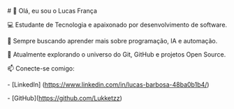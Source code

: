 \# 👋 Olá, eu sou o Lucas França



💻 Estudante de Tecnologia e apaixonado por desenvolvimento de software.  

🚀 Sempre buscando aprender mais sobre programação, IA e automação.  

🌱 Atualmente explorando o universo do Git, GitHub e projetos Open Source.  



📫 Conecte-se comigo:

\- \[LinkedIn] (https://www.linkedin.com/in/lucas-barbosa-48ba0b1b4/)

\- \[GitHub](https://github.com/Lukketzz)




